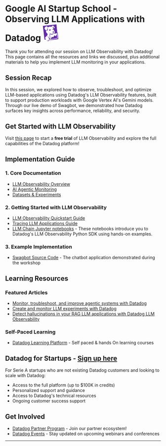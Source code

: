 # Google AI Startup School - Observing LLM Applications with Datadog <img src="./resources/dd_icon.png" alt="Datadog Logo" width="50"/>
Thank you for attending our session on LLM Observability with Datadog! This page contains all the resources and links we discussed, plus additional materials to help you implement LLM monitoring in your applications.

## Session Recap
In this session, we explored how to observe, troubleshoot, and optimize LLM-based applications using Datadog's LLM Observability features, built to support production workloads with Google Vertex AI's Gemini models. Through our live demo of Swagbot, we demonstrated how Datadog surfaces key insights across performance, reliability, and security.

## Get Started with LLM Observability
Visit [this page](https://www.datadoghq.com/product/llm-observability/) to start a **free trial** of LLM Observability and explore the full capabilities of the Datadog platform!

## Implementation Guide
### 1. Core Documentation
- [LLM Observability Overview](https://docs.datadoghq.com/llm_observability)
- [AI Agentic Monitoring](https://docs.datadoghq.com/llm_observability/agent_monitoring)
- [Datasets & Experiments](https://docs.datadoghq.com/llm_observability/experiments_preview)

### 2. Getting Started with LLM Observability
- [LLM Observability Quickstart Guide](https://docs.datadoghq.com/llm_observability/quickstart/?tab=python)
- [Tracing LLM Applications Guide](https://docs.datadoghq.com/llm_observability/setup/?tab=decorators)
- [LLM Chain Jupyter notebooks](https://github.com/DataDog/llm-observability/tree/main) - These notebooks introduce you to Datadog's LLM Observability Python SDK using hands-on examples.

### 3. Example Implementation
- [Swagbot Source Code](https://github.com/DataDog/dpn/tree/master/sandbox-apps/swagbot) - The chatbot application demonstrated during the workshop

## Learning Resources
### Featured Articles
- [Monitor, troubleshoot, and improve agentic systems with Datadog](https://www.datadoghq.com/blog/monitor-ai-agents/)
- [Create and monitor LLM experiments with Datadog](https://www.datadoghq.com/blog/llm-experiments/)
- [Detect hallucinations in your RAG LLM applications with Datadog LLM Observability](https://www.datadoghq.com/blog/llm-observability-hallucination-detection/)

### Self-Paced Learning
- [Datadog Learning Platform](https://learn.datadoghq.com/pages/learning-paths) - Self paced & hands On learning courses

## Datadog for Startups - [Sign up here](https://www.datadoghq.com/partner/datadog-for-startups/)
For Serie A startups who are not existing Datadog customers and looking to scale with Datadog:
- Access to the full platform (up to $100K in credits)
- Personalized support and guidance
- Access to Datadog's technical resources
- Ongoing customer success support

## Get Involved
- [Datadog Partner Program](https://partners.datadoghq.com/s/login/?ec=302&startURL=%2Fs%2F) - Join our partner ecosystem!
- [Datadog Events](https://www.datadoghq.com/events/) - Stay updated on upcoming webinars and conferences

---
